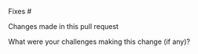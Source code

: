 Fixes #

Changes made in this pull request



What were your challenges making this change (if any)?


